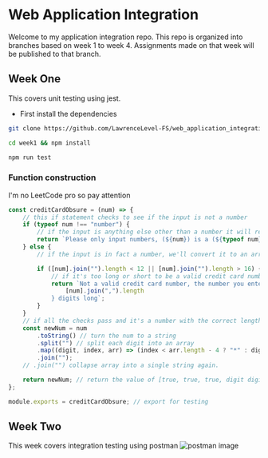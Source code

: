 # Web Application Integration

Welcome to my application integration repo. This repo is organized into branches based on week 1 to week 4. Assignments
made on that week will be published to that branch.

## Week One

This covers unit testing using jest.

- First install the dependencies

```bash
git clone https://github.com/LawrenceLevel-FS/web_application_integration.git
```

```bash
cd week1 && npm install
```

```bash
npm run test
```

### Function construction

I'm no LeetCode pro so pay attention

```javascript
const creditCardObsure = (num) => {
    // this if statement checks to see if the input is not a number
    if (typeof num !== "number") {
        // if the input is anything else other than a number it will return this statement
        return `Please only input numbers, (${num}) is a (${typeof num}) not a number`;
    } else {
        // if the input is in fact a number, we'll convert it to an array and join it into a string to check the length.

        if ([num].join("").length < 12 || [num].join("").length > 16) {
            // if it's too long or short to be a valid credit card number we'll return this
            return `Not a valid credit card number, the number you enter was ${
                [num].join(",").length
            } digits long`;
        }
    }
    // if all the checks pass and it's a number with the correct length then we'll
    const newNum = num
        .toString() // turn the num to a string
        .split("") // split each digit into an array
        .map((digit, index, arr) => (index < arr.length - 4 ? "*" : digit)) // map over the array and using the index of the array minus the last 4 index values. All "true" values in the index will be replaced with * else they'll return digit.
        .join("");
    // .join("") collapse array into a single string again.

    return newNum; // return the value of [true, true, true, digit digit].join() or [*,*,*, num, number]
};

module.exports = creditCardObsure; // export for testing
```

## Week Two

This week covers integration testing using postman
![postman image](https://user-images.githubusercontent.com/49151885/96122371-ad293c00-0ef1-11eb-9e1d-ef148ee03d73.png)
